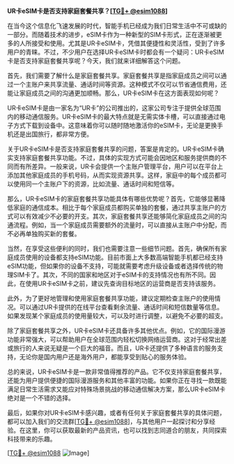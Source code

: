 **UR卡eSIM卡是否支持家庭套餐共享？[[TG💪+ @esim1088](https://t.me/s/esim1088)]**

在当今这个信息化飞速发展的时代，智能手机已经成为我们日常生活中不可或缺的一部分。而随着技术的进步，eSIM卡作为一种新型的SIM卡形式，正在逐渐被更多的人所接受和使用。尤其是UR卡eSIM卡，凭借其便捷性和灵活性，受到了许多用户的青睐。不过，不少用户在选择UR卡eSIM卡时都会有一个疑问：UR卡eSIM卡是否支持家庭套餐共享呢？今天，我们就来详细解答这个问题。

首先，我们需要了解什么是家庭套餐共享。家庭套餐共享是指家庭成员之间可以通过一个主账户来共享流量、通话时间等资源。这种模式不仅可以节省通信费用，还能让家庭成员之间的沟通更加顺畅。那么，UR卡eSIM卡在这方面表现如何呢？

UR卡eSIM卡是由一家名为“UR卡”的公司推出的，这家公司专注于提供全球范围内的移动通信服务。UR卡eSIM卡的最大特点就是无需实体卡槽，可以直接通过电子方式下载到设备中。这意味着你可以随时随地激活你的eSIM卡，无论是更换手机还是出国旅行，都非常方便。

关于UR卡eSIM卡是否支持家庭套餐共享的问题，答案是肯定的。UR卡eSIM卡确实支持家庭套餐共享功能。不过，具体的实现方式可能会因地区和服务提供商的不同而有所差异。一般来说，UR卡会提供一个主账户管理平台，用户可以在平台上添加其他家庭成员的手机号码，从而实现资源共享。这样，家庭中的每个成员都可以使用同一个主账户下的资源，比如流量、通话时间和短信等。

那么，UR卡eSIM卡的家庭套餐共享功能具体有哪些优势呢？首先，它能够显著降低家庭的通信成本。相比于每个家庭成员都购买单独的套餐，通过共享主账户的方式可以有效减少不必要的开支。其次，家庭套餐共享还能够简化家庭成员之间的沟通流程。例如，当一个家庭成员需要额外的流量时，可以直接从主账户中分配，而不必再单独购买新的套餐。

当然，在享受这些便利的同时，我们也需要注意一些细节问题。首先，确保所有家庭成员使用的设备都支持eSIM功能。目前市面上大多数高端智能手机都已经支持eSIM功能，但如果你的设备不支持，可能就需要考虑升级设备或者选择传统的物理SIM卡了。其次，不同的国家和地区对于eSIM卡的支持情况也有所不同。因此，在使用UR卡eSIM卡之前，建议先查询目标地区的运营商是否支持该服务。

此外，为了更好地管理和使用家庭套餐共享功能，建议定期检查主账户的使用情况。可以通过UR卡提供的在线平台查看剩余流量、通话时间和短信数量等信息。如果发现某个家庭成员的使用量较大，可以及时进行调整，以避免不必要的超支。

除了家庭套餐共享之外，UR卡eSIM卡还具备许多其他优点。例如，它的国际漫游功能非常强大，可以帮助用户在全球范围内轻松切换网络运营商。这对于经常出差或旅行的人来说无疑是一个巨大的福音。而且，UR卡还提供了多种语言的服务支持，无论你是国内用户还是海外用户，都能享受到贴心的服务体验。

总的来说，UR卡eSIM卡是一款非常值得推荐的产品。它不仅支持家庭套餐共享，还能为用户提供便捷的国际漫游服务和其他丰富的功能。如果你正在寻找一款既能满足日常生活需求又能应对特殊场景挑战的移动通信解决方案，那么UR卡eSIM卡绝对是一个不错的选择。

最后，如果你对UR卡eSIM卡感兴趣，或者有任何关于家庭套餐共享的具体问题，都可以加入我们的交流群[[TG💪+ @esim1088](https://t.me/s/esim1088)]，与其他用户一起探讨和分享经验。在这里，你可以获取最新的产品资讯，也可以找到志同道合的朋友，共同探索科技带来的乐趣。

[[TG💪+ @esim1088](https://t.me/s/esim1088) ![Image](https://i.postimg.cc/4NQfJmqS/Snipaste-2025-05-13-00-14-12.png)]
